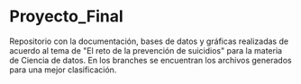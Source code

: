 # Proyecto_Final
Repositorio con la documentación, bases de datos y gráficas realizadas de acuerdo al tema de "El reto de la prevención de suicidios" para la materia de Ciencia de datos. En los branches se encuentran los archivos generados para una mejor clasificación.
